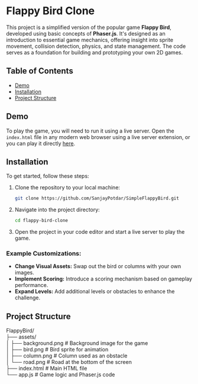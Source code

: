# Flappy Bird Clone

This project is a simplified version of the popular game **Flappy Bird**, developed using basic concepts of **Phaser.js**. It's designed as an introduction to essential game mechanics, offering insight into sprite movement, collision detection, physics, and state management. The code serves as a foundation for building and prototyping your own 2D games.

## Table of Contents
- [Demo](#demo)
- [Installation](#installation)
- [Project Structure](#project-structure)

## Demo
To play the game, you will need to run it using a live server. Open the `index.html` file in any modern web browser using a live server extension,
or you can play it directly [here](https://sanjaypotdar.github.io/SimpleFlappyBird/).



## Installation
To get started, follow these steps:

1. Clone the repository to your local machine:
    ```bash
    git clone https://github.com/SanjayPotdar/SimpleFlappyBird.git
    ```
2. Navigate into the project directory:
    ```bash
    cd flappy-bird-clone
    ```
3. Open the project in your code editor and start a live server to play the game.

### Example Customizations:
- **Change Visual Assets:** Swap out the bird or columns with your own images.
- **Implement Scoring:** Introduce a scoring mechanism based on gameplay performance.
- **Expand Levels:** Add additional levels or obstacles to enhance the challenge.

## Project Structure
FlappyBird/              
├── assets/              
│ ├── background.png # Background image for the game                  
│ ├── bird.png # Bird sprite for animation                            
│ ├── column.png # Column used as an obstacle                         
│ └── road.png # Road at the bottom of the screen                     
├── index.html # Main HTML file                                       
└── app.js # Game logic and Phaser.js code                            
